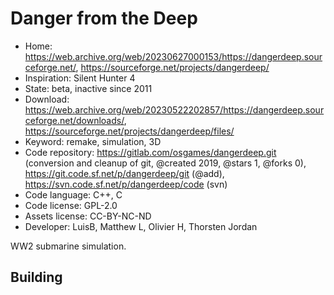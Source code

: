 # Danger from the Deep

- Home: https://web.archive.org/web/20230627000153/https://dangerdeep.sourceforge.net/, https://sourceforge.net/projects/dangerdeep/
- Inspiration: Silent Hunter 4
- State: beta, inactive since 2011
- Download: https://web.archive.org/web/20230522202857/https://dangerdeep.sourceforge.net/downloads/, https://sourceforge.net/projects/dangerdeep/files/
- Keyword: remake, simulation, 3D
- Code repository: https://gitlab.com/osgames/dangerdeep.git (conversion and cleanup of git, @created 2019, @stars 1, @forks 0), https://git.code.sf.net/p/dangerdeep/git (@add), https://svn.code.sf.net/p/dangerdeep/code (svn)
- Code language: C++, C
- Code license: GPL-2.0
- Assets license: CC-BY-NC-ND
- Developer: LuisB, Matthew L, Olivier H, Thorsten Jordan

WW2 submarine simulation.

## Building

